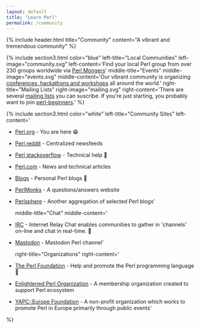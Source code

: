 ```yaml
---
layout: default
title: "Learn Perl"
permalink: /community
---
```


{% include header.html 
   title="Community" 
   content="A vibrant and tremendous community"
%}

{% include section3.html 
   color="blue"
   left-title="Local Communities"
   left-image="community.svg"
   left-content='Find your local Perl group from over 230 groups worldwide via [Perl Mongers](http://www.pm.org/)'
   middle-title="Events"
   middle-image="events.svg"
   middle-content='Our vibrant community is organizing [conferences, hackathons and workshops](/events) all around the world.'
   right-title="Mailing Lists"
   right-image="mailing.svg"
   right-content='There are several [mailing lists](/lists) you can suscribe. If you\'re just starting, you probably want to join [perl-beginners](/list/beginners).'
%}

{% include section3.html 
   color="white"
   left-title="Community Sites"
   left-content='
* [Perl.org](http://www.perl.org) - You are here :grin:
* [Perl reddit](https://www.reddit.com/r/perl/) - Centralized newsfeeds
* [Perl stackoverflow](https://stackoverflow.com/questions/tagged/perl) - Technical help :wrench:
* [Perl.com](https://www.perl.com) - News and technical articles
* [Blogs](blogs.perl.org) - Personal Perl blogs :speech_balloon:
* [PerlMonks](http://www.perlmonks.com) - A questions/answers website
* [Perlsphere](http://perlsphere.net) - Another aggregation of selected Perl blogs'

   middle-title="Chat"
   middle-content='
* [IRC](http://www.irc.perl.org/) - Internet Relay Chat enables communities to gather in \'channels\' on-line and chat in real-time. :speech_balloon:
* [Mastodon](https://discord.gg/perl-lang) - Mastodon Perl channel'

   right-title="Organizations"
   right-content='
* [The Perl Foundation](http://www.perlfoundation.org/) - Help and promote the Perl programming language :post_office:
* [Enlightened Perl Organization](http://www.enlightenedperl.org/) - A membership organization created to support Perl ecosystem
* [YAPC::Europe Foundation](http://www.yapceurope.org/) - A non-profit organization which works to promote Perl in Europe primarily through public events'

%}



     
